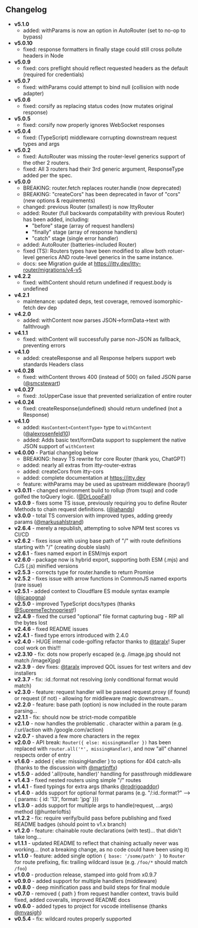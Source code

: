 ## Changelog

- **v5.1.0**
  - added: withParams is now an option in AutoRouter (set to no-op to bypass)
- **v5.0.10**
  - fixed: response formatters in finally stage could still cross pollute headers in Node
- **v5.0.9**
  - fixed: cors preflight should reflect requested headers as the default (required for credentials)
- **v5.0.7**
  - fixed: withParams could attempt to bind null (collision with node adapter)
- **v5.0.6**
  - fixed: corsify as replacing status codes (now mutates original response)
- **v5.0.5**
  - fixed: corsify now properly ignores WebSocket responses
- **v5.0.4**
  - fixed: (TypeScript) middleware corrupting downstream request types and args
- **v5.0.2**
  - fixed: AutoRouter was missing the router-level generics support of the other 2 routers.
  - fixed: All 3 routers had their 3rd generic argument, ResponseType added per the spec.
- **v5.0.0**
  - BREAKING: router.fetch replaces router.handle (now deprecated)
  - BREAKING: "createCors" has been deprecated in favor of "cors" (new options & requirements)
  - changed: previous Router (smallest) is now IttyRouter
  - added: Router (full backwards compatability with previous Router) has been added, including:
    - "before" stage (array of request handlers)
    - "finally" stage (array of response handlers)
    - "catch" stage (single error handler)
  - added: AutoRouter (batteries-included Router)
  - fixed (TS): Routers types have been modified to allow both rotuer-level generics AND route-level generics in the same instance.
  - docs: see Migration guide at https://itty.dev/itty-router/migrations/v4-v5
- **v4.2.2**
  - fixed: withContent should return undefined if request.body is undefined
- **v4.2.1**
  - maintenance: updated deps, test coverage, removed isomorphic-fetch dev dep
- **v4.2.0**
  - added: withContent now parses JSON->formData->text with fallthrough
- **v4.1.1**
  - fixed: withContent will successfully parse non-JSON as fallback, preventing errors
- **v4.1.0**
  - added: createResponse and all Response helpers support web standards Headers class
- **v4.0.28**
  - fixed: withContent throws 400 (instead of 500) on failed JSON parse ([@smcstewart](https://github.com/smcstewart))
- **v4.0.27**
  - fixed: .toUpperCase issue that prevented serialization of entire router
- **v4.0.24**
  - fixed: createResponse(undefined) should return undefined (not a Response)
- **v4.1.0**
  - added: `HasContent<ContentType>` type to `withContent` ([@alexrosenfeld10](https://github.com/alexrosenfeld10))
  - added: Adds basic text/formData support to supplement the native JSON support of `withContent`
- **v4.0.00** - Partial changelog below
  - BREAKING: heavy TS rewrite for core Router (thank you, ChatGPT)
  - added: nearly all extras from itty-router-extras
  - added: createCors from itty-cors
  - added: complete documentation at https://itty.dev
  - feature: withParams may be used as upstream middleware (hooray!)
- **v3.0.11** - changed environment build to rollup (from tsup) and code golfed the toQuery logic. ([@DrLoopFall](https://github.com/DrLoopFall))
- **v3.0.9** - fixes some TS issue, previously requiring you to define Router Methods to chain request definitions. ([@jahands](https://github.com/jahands))
- **v3.0.0** - total TS conversion with improved types, adding greedy params ([@markusahlstrand](https://github.com/markusahlstrand))
- **v2.6.4** - merely a republish, attempting to solve NPM test scores vs CI/CD
- **v2.6.2** - fixes issue with using base path of "/" with route definitions starting with "/" (creating double slash)
- **v2.6.1** - fixes named export in ESM/mjs export
- **v2.6.0** - package now is hybrid export, supporting both ESM (.mjs) and CJS (.js) minified versions
- **v2.5.3** - corrects type for router.handle to return Promise<any>
- **v2.5.2** - fixes issue with arrow functions in CommonJS named exports (rare issue)
- **v2.5.1** - added context to Cloudflare ES module syntax example ([@jcapogna](https://github.com/jcapogna))
- **v2.5.0** - improved TypeScript docs/types (thanks [@SupremeTechnopriest](https://github.com/SupremeTechnopriest)!)
- **v2.4.9** - fixed the cursed "optional" file format capturing bug - RIP all the bytes lost
- **v2.4.6** - fixed README issues
- **v2.4.1** - fixed type errors introduced with 2.4.0
- **v2.4.0** - HUGE internal code-golfing refactor thanks to [@taralx](https://github.com/taralx)! Super cool work on this!!!
- **v2.3.10** - fix: dots now properly escaped (e.g. /image.jpg should not match /imageXjpg)
- **v2.3.9** - dev fixes: [@taralx](https://github.com/taralx) improved QOL issues for test writers and dev installers
- **v2.3.7** - fix: :id.:format not resolving (only conditional format would match)
- **v2.3.0** - feature: request handler will be passed request.proxy (if found) or request (if not) - allowing for middleware magic downstream...
- **v2.2.0** - feature: base path (option) is now included in the route param parsing...
- **v2.1.1** - fix: should now be strict-mode compatible
- **v2.1.0** - now handles the problematic . character within a param (e.g. /:url/action with /google.com/action)
- **v2.0.7** - shaved a few more characters in the regex
- **v2.0.0** - API break: `Router({ else: missingHandler })` has been replaced with `router.all('*', missingHandler)`, and now "all" channel respects order of entry
- **v1.6.0** - added { else: missingHandler } to options for 404 catch-alls (thanks to the discussion with [@martinffx](https://github.com/martinffx))
- **v1.5.0** - added '.all(route, handler)' handling for passthrough middleware
- **v1.4.3** - fixed nested routers using simple "/" routes
- **v1.4.1** - fixed typings for extra args (thanks [@rodrigoaddor](https://github.com/rodrigoaddor))
- **v1.4.0** - adds support for optional format params (e.g. "/:id.:format?" --> { params: { id: '13', format: 'jpg' }})
- **v1.3.0** - adds support for multiple args to handle(request, ...args) method (@hunterloftis)
- **v1.2.2** - fix: require verify/build pass before publishing and fixed README badges (should point to v1.x branch)
- **v1.2.0** - feature: chainable route declarations (with test)... that didn't take long...
- **v1.1.1** - updated README to reflect that chaining actually never was working... (not a breaking change, as no code could have been using it)
- **v1.1.0** - feature: added single option `{ base: '/some/path' }` to `Router` for route prefixing, fix: trailing wildcard issue (e.g. `/foo/*` should match `/foo`)
- **v1.0.0** - production release, stamped into gold from x0.9.7
- **v0.9.0** - added support for multiple handlers (middleware)
- **v0.8.0** - deep minification pass and build steps for final module
- **v0.7.0** - removed { path } from request handler context, travis build fixed, added coveralls, improved README docs
- **v0.6.0** - added types to project for vscode intellisense (thanks [@mvasigh](https://github.com/mvasigh))
- **v0.5.4** - fix: wildcard routes properly supported
